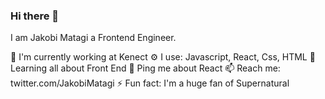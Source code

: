 ### Hi there 👋

I am Jakobi Matagi a Frontend Engineer.


🏢 I'm currently working at Kenect
⚙️ I use: Javascript, React, Css, HTML
🌱 Learning all about Front End
💬 Ping me about React
📫 Reach me: twitter.com/JakobiMatagi
⚡️ Fun fact: I'm a huge fan of Supernatural
